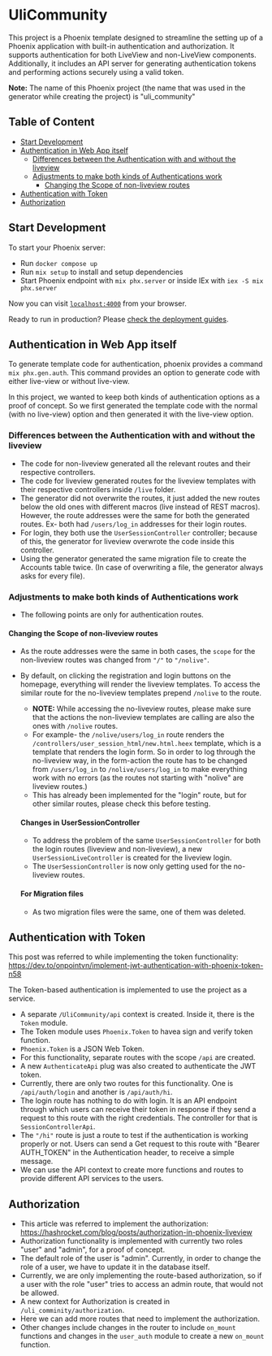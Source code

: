# UliCommunity

This project is a Phoenix template designed to streamline the setting up of a Phoenix application with built-in authentication and authorization. It supports authentication for both LiveView and non-LiveView components. Additionally, it includes an API server for generating authentication tokens and performing actions securely using a valid token.

**Note:** The name of this Phoenix project (the name that was used in the generator while creating the project) is "uli_community"

## Table of Content

- [Start Development](#start-development)
- [Authentication in Web App itself](#authentication-in-web-app-itself)
   * [Differences between the Authentication with and without the liveview](#differences-between-the-authentication-with-and-without-the-liveview)
   * [Adjustments to make both kinds of Authentications work](#adjustments-to-make-both-kinds-of-authentications-work)
      + [Changing the Scope of non-liveview routes](#changing-the-scope-of-non-liveview-routes)
- [Authentication with Token](#authentication-with-token)
- [Authorization](#authorization)

## Start Development

To start your Phoenix server:

  * Run `docker compose up`
  * Run `mix setup` to install and setup dependencies
  * Start Phoenix endpoint with `mix phx.server` or inside IEx with `iex -S mix phx.server`

Now you can visit [`localhost:4000`](http://localhost:4000) from your browser.

Ready to run in production? Please [check the deployment guides](https://hexdocs.pm/phoenix/deployment.html).

## Authentication in Web App itself

To generate template code for authentication, phoenix provides a command `mix phx.gen.auth`. This command provides an option to generate code with either live-view or without live-view.

In this project, we wanted to keep both kinds of authentication options as a proof of concept. So we first generated the template code with the normal (with no live-view) option and then generated it with the live-view option.

### Differences between the Authentication with and without the liveview

- The code for non-liveview generated all the relevant routes and their respective controllers.
- The code for liveview generated routes for the liveview templates with their respective controllers inside `/live` folder.
- The generator did not overwrite the routes, it just added the new routes below the old ones with different macros (live instead of REST macros). However, the route addresses were the same for both the generated routes. Ex- both had `/users/log_in` addresses for their login routes.
- For login, they both use the `UserSessionController` controller; because of this, the generator for liveview overwrote the code inside this controller. 
- Using the generator generated the same migration file to create the Accounts table twice. (In case of overwriting a file, the generator always asks for every file).

### Adjustments to make both kinds of Authentications work

- The following points are only for authentication routes.

#### Changing the Scope of non-liveview routes
- As the route addresses were the same in both cases, the `scope` for the non-liveview routes was changed from `"/"` to `"/nolive"`. 
- By default, on clicking the registration and login buttons on the homepage, everything will render the liveview templates. To access the similar route for the no-liveview templates prepend `/nolive` to the route. 
  - **NOTE:** While accessing the no-liveview routes, please make sure that the actions the non-liveview templates are calling are also the ones with `/nolive` routes.
  - For example- the `/nolive/users/log_in` route renders the `/controllers/user_session_html/new.html.heex` template, which is a template that renders the login form. So in order to log through the no-liveview way, in the form-action the route has to be changed from `/users/log_in` to `/nolive/users/log_in` to make everything work with no errors (as the routes not starting with "nolive" are liveview routes.)
  - This has already been implemented for the "login" route, but for other similar routes, please check this before testing.

  #### Changes in UserSessionController
  - To address the problem of the same `UserSessionController` for both the login routes (liveview and non-liveview), a new `UserSessionLiveController` is created for the liveview login.
  - The `UserSessionController` is now only getting used for the no-liveview routes. 

  #### For Migration files
  - As two migration files were the same, one of them was deleted. 

## Authentication with Token

This post was referred to while implementing the token functionality: https://dev.to/onpointvn/implement-jwt-authentication-with-phoenix-token-n58

The Token-based authentication is implemented to use the project as a service. 

- A separate `/UliCommunity/api` context is created. Inside it, there is the `Token` module. 
- The Token module uses `Phoenix.Token` to havea  sign and verify token function. 
- `Phoenix.Token` is a JSON Web Token.
- For this functionality, separate routes with the scope `/api` are created. 
- A new `AuthenticateApi` plug was also created to authenticate the JWT token. 
- Currently, there are only two routes for this functionality. One is `/api/auth/login` and another is `/api/auth/hi`. 
- The login route has nothing to do with login. It is an API endpoint through which users can receive their token in response if they send a request to this route with the right credentials. The controller for that is `SessionControllerApi`. 
- The `"/hi"` route is just a route to test if the authentication is working properly or not. Users can send a Get request to this route with "Bearer AUTH_TOKEN" in the Authentication header, to receive a simple message. 
- We can use the API context to create more functions and routes to provide different API services to the users. 

## Authorization

- This article was referred to implement the authorization: https://hashrocket.com/blog/posts/authorization-in-phoenix-liveview
- Authorization functionality is implemented with currently two roles "user" and "admin", for a proof of concept. 
- The default role of the user is "admin". Currently, in order to change the role of a user, we have to update it in the database itself.
- Currently, we are only implementing the route-based authorization, so if a user with the role "user" tries to access an admin route, that would not be allowed. 
- A new context for Authorization is created in `/uli_comminity/authorization`.
- Here we can add more routes that need to implement the authorization.
- Other changes include changes in the router to include `on_mount` functions and changes in the `user_auth` module to create a new `on_mount` function.
